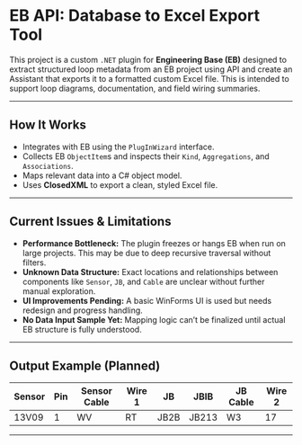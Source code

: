 # EB API: Database to Excel Export Tool

This project is a custom `.NET` plugin for **Engineering Base (EB)** designed to extract structured loop metadata from an EB project using API and create an Assistant that exports it to a formatted custom Excel file.
This is intended to support loop diagrams, documentation, and field wiring summaries.

---

## How It Works

- Integrates with EB using the `PlugInWizard` interface.
- Collects EB `ObjectItem`s and inspects their `Kind`, `Aggregations`, and `Associations`.
- Maps relevant data into a C# object model.
- Uses **ClosedXML** to export a clean, styled Excel file.

---

##  Current Issues & Limitations

-  **Performance Bottleneck:** The plugin freezes or hangs EB when run on large projects. This may be due to deep recursive traversal without filters.
-  **Unknown Data Structure:** Exact locations and relationships between components like `Sensor`, `JB`, and `Cable` are unclear without further manual exploration.
-  **UI Improvements Pending:** A basic WinForms UI is used but needs redesign and progress handling.
-  **No Data Input Sample Yet:** Mapping logic can’t be finalized until actual EB structure is fully understood.

---
## Output Example (Planned)

| Sensor | Pin | Sensor Cable | Wire 1 | JB  | JBIB   | JB Cable | Wire 2 |
|--------|-----|--------------|--------|-----|--------|----------|--------|
| 13V09  | 1   | WV           | RT     | JB2B| JB213  | W3       | 17     |

---



